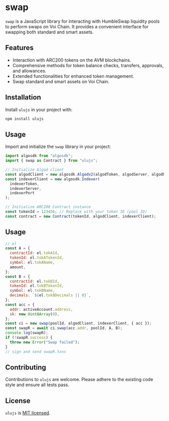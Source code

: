 # swap

`swap` is a JavaScript library for interacting with HumbleSwap liquidity pools to perform swaps on Voi Chain. It provides a convenient interface for swapping both standard and smart assets.

## Features

- Interaction with ARC200 tokens on the AVM blockchains.
- Comprehensive methods for token balance checks, transfers, approvals, and allowances.
- Extended functionalities for enhanced token management.
- Swap standard and smart assets on Voi Chain.

## Installation

Install `ulujs` in your project with:

```bash
npm install ulujs
```

## Usage

Import and initialize the `swap` library in your project:

```javascript
import algosdk from "algosdk";
import { swap as Contract } from "ulujs";

// Initialize Algod client
const algodClient = new algosdk.Algodv2(algodToken, algodServer, algodPort);
const indexerClient = new algosdk.Indexer(
  indexerToken,
  indexerServer,
  indexerPort
);

// Initialize ARC200 Contract instance
const tokenId = 123456; // Replace with your token ID (pool ID)
const contract = new Contract(tokenId, algodClient, indexerClient);
```

## Usage

```javascript
// el
const A = {
  contractId: el.tokAId,
  tokenId: el.tokATokenId,
  symbol: el.tokAName,
  amount,
};
const B = {
  contractId: el.tokBId,
  tokenId: el.tokBTokenId,
  symbol: el.tokBName,
  decimals: `${el.tokBDecimals || 0}`,
};
const acc = {
  addr: activeAccount.address,
  sk: new Uint8Array(0),
};
const ci = new swap(poolId, algodClient, indexerClient, { acc });
const swapR = await ci.swap(acc.addr, poolId, A, B);
console.log(swapR);
if (!swapR.success) {
  throw new Error("Swap failed");
}
// sign and send swapR.txns
```

## Contributing

Contributions to `ulujs` are welcome. Please adhere to the existing code style and ensure all tests pass.

## License

`ulujs` is [MIT licensed](./LICENSE).
